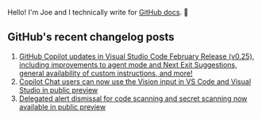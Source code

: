 Hello! I'm Joe and I technically write for <a href="https://docs.github.com">GitHub docs</a>. 🔮

## GitHub's recent changelog posts

1. <a href='https://github.blog/changelog/2025-03-06-github-copilot-updates-in-visual-studio-code-february-release-v0-25-including-improvements-to-agent-mode-and-next-exit-suggestions-ga-of-custom-instructions-and-more'>GitHub Copilot updates in Visual Studio Code February Release (v0.25), including improvements to agent mode and Next Exit Suggestions, general availability of custom instructions, and more!</a>
2. <a href='https://github.blog/changelog/2025-03-06-copilot-chat-users-can-now-use-the-vision-input-in-vs-code-and-visual-studio-public-preview'>Copilot Chat users can now use the Vision input in VS Code and Visual Studio in public preview</a>
3. <a href='https://github.blog/changelog/2025-03-05-delegated-alert-dismissal-for-code-scanning-and-secret-scanning-now-available-in-public-preview'>Delegated alert dismissal for code scanning and secret scanning now available in public preview</a>
